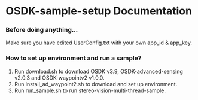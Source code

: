# OSDK-sample-setup Documentation
### Before doing anything...
Make sure you have edited UserConfig.txt with your own app_id & app_key.

### How to set up environment and run a sample?
1. Run download.sh to download OSDK v3.9, OSDK-advanced-sensing v2.0.3 and OSDK-waypointv2 v1.0.0.
2. Run install_ad_waypoint2.sh to download and set up environment.
3. Run run_sample.sh to run stereo-vision-multi-thread-sample.
